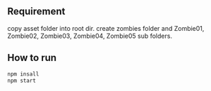 ## Requirement
copy asset folder into root dir.
create zombies folder and Zombie01, Zombie02, Zombie03, Zombie04, Zombie05 sub folders.

## How to run
```sh
npm insall
npm start
```